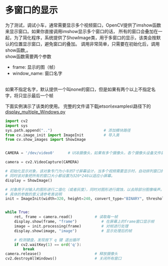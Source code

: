 # 多窗口的显示
为了测试，调试小车，通常需要显示多个视频窗口，OpenCV提供了imshow函数来显示窗口。如果你直接调用imshow显示多个窗口的话，
所有的窗口会叠加在一起，为了简化程序，系统提供了ShowImage类，用于多窗口的显示，该类会按默认的位置显示窗口，避免窗口的叠加。
调用非常简单，只需要在初始化后，调用show函数,。</br>
show函数需要两个参数
- frame: 显示的图（帧）
- window_name: 窗口名字   
</br>        
如果不指定名字，默认提供一个叫none的窗口，但是如果有两个以上不指定名字，将只显示最后一个帧
     
下面实例演示了该类的使用。
完整的文件请下载jetson\examples\路径下的[display_multiple_Windows.py](https://github.com/lonerlin/SelfDrivingCVCar/blob/testing/jetson/examples/display_multiple_Windows.py)
```python
import cv2
import sys
sys.path.append("..")                       # 添加模块路径
from cv.image_init import ImageInit         # 导入类
from cv.show_images import ShowImage


CAMERA = '/dev/video0'      # USB摄像头，如果有多个摄像头，各个摄像头设备文件就是video0，video1,video2等等

camera = cv2.VideoCapture(CAMERA)

# 初始化显示对象，该对象专门为小车的7寸屏幕设计，当多个视频需要显示时，自动排列窗口的位置,避免窗口重叠。
# 同时该对象把所有的窗口大小都设置为320*240以适应小屏幕。
display = ShowImage()

# 对象用于对输入的图形进行二值化（或者灰度），同时对图形进行腐蚀，以去除部分图像噪声。
# 具体的参数的意义请参考类说明
init = ImageInit(width=320, height=240, convert_type="BINARY", threshold=250)


while True:
    ret, frame = camera.read()          # 读取每一帧
    display.show(frame, "frame")           # 在屏幕上的frame窗口显示帧
    image = init.processing(frame)         # 对帧进行处理
    display.show(image, "image")           # 显示处理后的帧

    # 检测键盘，发现按下 q 键 退出循环
    if cv2.waitKey(1) == ord('q'):
        break
camera.release()                        # 释放摄像头
cv2.destroyAllWindows()                 # 关闭所有窗口
```